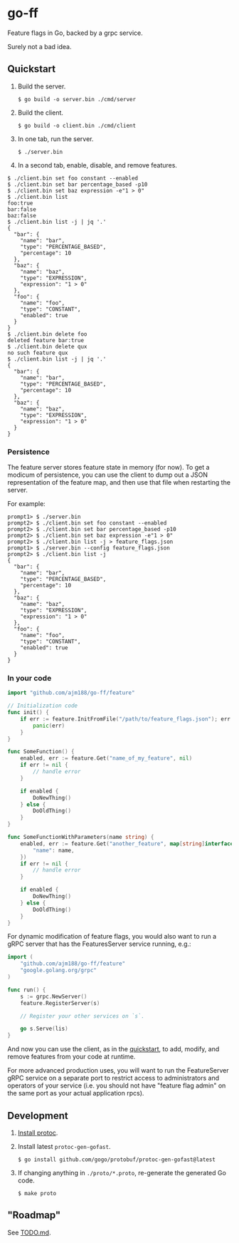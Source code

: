 # go-ff

Feature flags in Go, backed by a grpc service.

Surely not a bad idea.

## Quickstart

1. Build the server.

    `$ go build -o server.bin ./cmd/server`
1. Build the client.

    `$ go build -o client.bin ./cmd/client`
1. In one tab, run the server.

    `$ ./server.bin`

1. In a second tab, enable, disable, and remove features.

```
$ ./client.bin set foo constant --enabled
$ ./client.bin set bar percentage_based -p10
$ ./client.bin set baz expression -e"1 > 0"
$ ./client.bin list
foo:true
bar:false
baz:false
$ ./client.bin list -j | jq '.'
{
  "bar": {
    "name": "bar",
    "type": "PERCENTAGE_BASED",
    "percentage": 10
  },
  "baz": {
    "name": "baz",
    "type": "EXPRESSION",
    "expression": "1 > 0"
  },
  "foo": {
    "name": "foo",
    "type": "CONSTANT",
    "enabled": true
  }
}
$ ./client.bin delete foo
deleted feature bar:true
$ ./client.bin delete qux
no such feature qux
$ ./client.bin list -j | jq '.'
{
  "bar": {
    "name": "bar",
    "type": "PERCENTAGE_BASED",
    "percentage": 10
  },
  "baz": {
    "name": "baz",
    "type": "EXPRESSION",
    "expression": "1 > 0"
  }
}
```

### Persistence

The feature server stores feature state in memory (for now). To get a modicum
of persistence, you can use the client to dump out a JSON representation of the
feature map, and then use that file when restarting the server.

For example:

```
prompt1> $ ./server.bin
prompt2> $ ./client.bin set foo constant --enabled
prompt2> $ ./client.bin set bar percentage_based -p10
prompt2> $ ./client.bin set baz expression -e"1 > 0"
prompt2> $ ./client.bin list -j > feature_flags.json
prompt1> $ ./server.bin --config feature_flags.json
prompt2> $ ./client.bin list -j
{
  "bar": {
    "name": "bar",
    "type": "PERCENTAGE_BASED",
    "percentage": 10
  },
  "baz": {
    "name": "baz",
    "type": "EXPRESSION",
    "expression": "1 > 0"
  },
  "foo": {
    "name": "foo",
    "type": "CONSTANT",
    "enabled": true
  }
}
```

### In your code

```go
import "github.com/ajm188/go-ff/feature"

// Initialization code
func init() {
    if err := feature.InitFromFile("/path/to/feature_flags.json"); err != nil {
        panic(err)
    }
}

func SomeFunction() {
    enabled, err := feature.Get("name_of_my_feature", nil)
    if err != nil {
        // handle error
    }

    if enabled {
        DoNewThing()
    } else {
        DoOldThing()
    }
}

func SomeFunctionWithParameters(name string) {
    enabled, err := feature.Get("another_feature", map[string]interface{
        "name": name,
    })
    if err != nil {
        // handle error
    }

    if enabled {
        DoNewThing()
    } else {
        DoOldThing()
    }
}
```

For dynamic modification of feature flags, you would also want to run a gRPC
server that has the FeaturesServer service running, e.g.:

```go
import (
    "github.com/ajm188/go-ff/feature"
    "google.golang.org/grpc"
)

func run() {
    s := grpc.NewServer()
    feature.RegisterServer(s)

    // Register your other services on `s`.

    go s.Serve(lis)
}
```

And now you can use the client, as in the [quickstart](#Quickstart), to add,
modify, and remove features from your code at runtime.

For more advanced production uses, you will want to run the FeatureServer gRPC
service on a separate port to restrict access to administrators and operators
of your service (i.e. you should not have "feature flag admin" on the same port
as your actual application rpcs).

## Development

1. [Install protoc](https://grpc.io/docs/protoc-installation/).

1. Install latest `protoc-gen-gofast`.

    `$ go install github.com/gogo/protobuf/protoc-gen-gofast@latest`

1. If changing anything in `./proto/*.proto`, re-generate the generated Go code.

    `$ make proto`

## "Roadmap"

See [TODO.md](./TODO.md).
